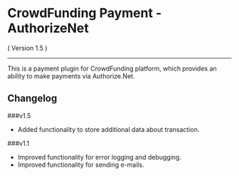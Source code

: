 CrowdFunding Payment - AuthorizeNet
==========================
( Version 1.5 )
- - -

This is a payment plugin for CrowdFunding platform, which provides an ability to make payments via Authorize.Net.

Changelog
---------

###v1.5
* Added functionality to store additional data about transaction.

###v1.1
* Improved functionality for error logging and debugging.
* Improved functionality for sending e-mails.